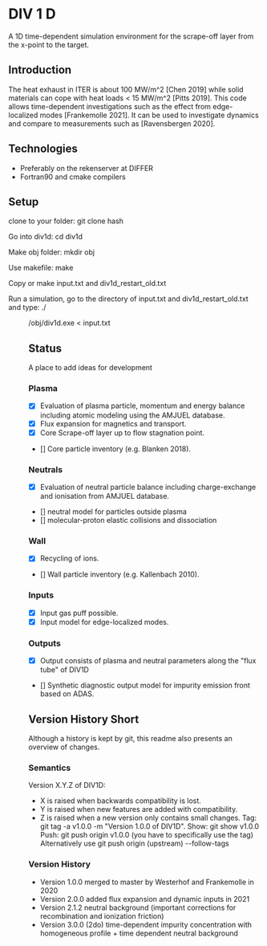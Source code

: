 # DIV 1 D 
A 1D time-dependent simulation environment for the scrape-off layer from the x-point to the target.
## Introduction
The heat exhaust in ITER is about 100 MW/m^2 [Chen 2019] while solid materials can cope with heat loads < 15 MW/m^2 [Pitts 2019].
This code allows time-dependent investigations such as the effect from edge-localized modes [Frankemolle 2021].
It can be used to investigate dynamics and compare to measurements such as [Ravensbergen 2020].
## Technologies
* Preferably on the rekenserver at DIFFER
* Fortran90 and cmake compilers
## Setup
clone to your folder: git clone hash

Go into div1d: cd div1d

Make obj folder: mkdir obj

Use makefile: make 

Copy or make input.txt and div1d_restart_old.txt 

Run a simulation, go to the directory of input.txt and div1d_restart_old.txt and type: ./<dir>/obj/div1d.exe < input.txt

## Status
A place to add ideas for development
### Plasma
- [x] Evaluation of plasma particle, momentum and energy balance including atomic modeling using the AMJUEL database.
- [x] Flux expansion for magnetics and transport.
- [x] Core Scrape-off layer up to flow stagnation point.
- []  Core particle inventory (e.g. Blanken 2018).
### Neutrals
- [x] Evaluation of neutral particle balance including charge-exchange and ionisation from AMJUEL database.
- []  neutral model for particles outside plasma
- []  molecular-proton elastic collisions and dissociation
### Wall
- [x] Recycling of ions.
- []  Wall particle inventory (e.g. Kallenbach 2010).
### Inputs
- [x] Input gas puff possible.
- [x] Input model for edge-localized modes.
### Outputs
- [x] Output consists of plasma and neutral parameters along the "flux tube" of DIV1D
- [] Synthetic diagnostic output model for impurity emission front based on ADAS.

## Version History Short
Although a history is kept by git, this readme also presents an overview of changes.
### Semantics
Version X.Y.Z of DIV1D:
* X is raised when backwards compatibility is lost.
* Y is raised when new features are added with compatibility.
* Z is raised when a new version only contains small changes.
Tag: git tag -a v1.0.0 -m "Version 1.0.0 of DIV1D".
Show: git show v1.0.0
Push: git push origin v1.0.0 (you have to specifically use the tag)
Alternatively use git push origin (upstream) --follow-tags
### Version History
* Version 1.0.0 merged to master by Westerhof and Frankemolle in 2020
* Version 2.0.0 added flux expansion and dynamic inputs in 2021
* Version 2.1.2 neutral background (important corrections for recombination and ionization friction)
* Version 3.0.0 (2do) time-dependent impurity concentration with homogeneous profile + time dependent neutral background
